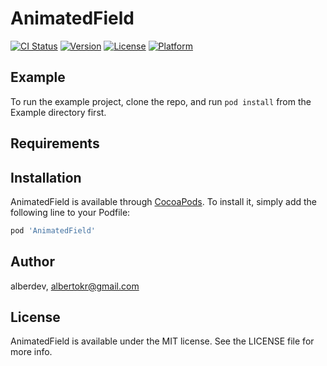 # AnimatedField

[![CI Status](https://img.shields.io/travis/alberdev/AnimatedField.svg?style=flat)](https://travis-ci.org/alberdev/AnimatedField)
[![Version](https://img.shields.io/cocoapods/v/AnimatedField.svg?style=flat)](https://cocoapods.org/pods/AnimatedField)
[![License](https://img.shields.io/cocoapods/l/AnimatedField.svg?style=flat)](https://cocoapods.org/pods/AnimatedField)
[![Platform](https://img.shields.io/cocoapods/p/AnimatedField.svg?style=flat)](https://cocoapods.org/pods/AnimatedField)

## Example

To run the example project, clone the repo, and run `pod install` from the Example directory first.

## Requirements

## Installation

AnimatedField is available through [CocoaPods](https://cocoapods.org). To install
it, simply add the following line to your Podfile:

```ruby
pod 'AnimatedField'
```

## Author

alberdev, albertokr@gmail.com

## License

AnimatedField is available under the MIT license. See the LICENSE file for more info.
